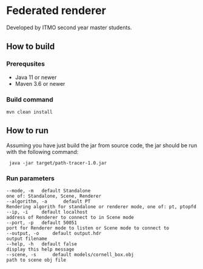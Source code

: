 # Federated renderer
Developed by ITMO second year master students.

## How to build
### Prerequsites
* Java 11 or newer
* Maven 3.6 or newer
### Build command
```mvn clean install```

### 

## How to run
Assuming you have just build the jar from source code,
the jar should be run with the following command:

``` java -jar target/path-tracer-1.0.jar```
### Run parameters
```
--mode, -m 	 default Standalone
one of: Standalone, Scene, Renderer
--algorithm, -a 	 default PT
Rendering algorith for standalone or renderer mode, one of: pt, ptopfd
--ip, -i 	 default localhost
address of Renderer to connect to in Scene mode
--port, -p 	 default 50051
port for Renderer mode to listen or Scene mode to connect to
--output, -o 	 default output.hdr
output filename
--help, -h 	 default false
display this help message
--scene, -s 	 default models/cornell_box.obj
path to scene obj file
```